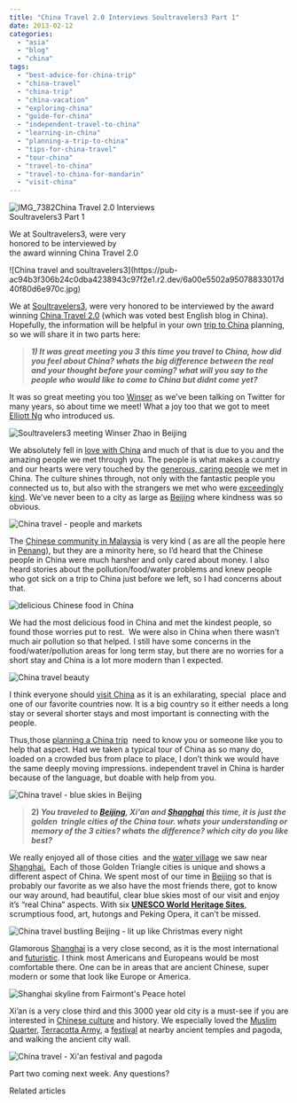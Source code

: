 ```yaml
---
title: "China Travel 2.0 Interviews Soultravelers3 Part 1"
date: 2013-02-12
categories: 
  - "asia"
  - "blog"
  - "china"
tags: 
  - "best-advice-for-china-trip"
  - "china-travel"
  - "china-trip"
  - "china-vacation"
  - "exploring-china"
  - "guide-for-china"
  - "independent-travel-to-china"
  - "learning-in-china"
  - "planning-a-trip-to-china"
  - "tips-for-china-travel"
  - "tour-china"
  - "travel-to-china"
  - "travel-to-china-for-mandarin"
  - "visit-china"
---
```


![IMG_7382](https://pub-ac94b3f306b24c0dba4238943c97f2e1.r2.dev/6a00e5502a95078833017ee86c619f970d.jpg)China Travel 2.0 Interviews  
Soultravelers3 Part 1  
  
We at Soultravelers3, were very  
honored to be interviewed by  
the award winning China Travel 2.0

<!--more--> ![China travel and soultravelers3](https://pub-ac94b3f306b24c0dba4238943c97f2e1.r2.dev/6a00e5502a95078833017d40f80d6e970c.jpg)  
  
We at [Soultravelers3](https://pub-ac94b3f306b24c0dba4238943c97f2e1.r2.dev/2013/01/top-travel-bloggers-of-2013-soultravelers3-wins-.html "soultravelers3 wins best blog 2013"), were very honored to be interviewed by the award winning [China Travel 2.0](http://www.chinatravel20.com/ "china travel 2.0 - best blog china") (which was voted best English blog in China). Hopefully, the information will be helpful in your own [trip to China](https://pub-ac94b3f306b24c0dba4238943c97f2e1.r2.dev/2012/11/china-travel-in-the-autumn.html "trip to China planning") planning, so we will share it in two parts here:  

> **_1) It was great meeting you 3 this time you travel to China, how did you feel about China? whats the big difference between the real and your thought before your coming? what will you say to the people who would like to come to China but didnt come yet?_**

It was so great meeting you too [Winser](https://twitter.com/winserzhao "winser Zhao of China Travel 2.0") as we’ve been talking on Twitter for many years, so about time we meet! What a joy too that we got to meet [Elliott Ng](http://elliottng.com/) who introduced us.  
  
![Soultravelers3 meeting Winser Zhao in Beijing](https://pub-ac94b3f306b24c0dba4238943c97f2e1.r2.dev/6a00e5502a95078833017ee86c782e970d.jpg)

We absolutely fell in [love with China](https://pub-ac94b3f306b24c0dba4238943c97f2e1.r2.dev/2012/12/china-family-vacation-beauty-love-joy-.html) and much of that is due to you and the amazing people we met through you. The people is what makes a country and our hearts were very touched by the [generous, caring people](https://pub-ac94b3f306b24c0dba4238943c97f2e1.r2.dev/2012/11/mandarin-immersion-in-china.html) we met in China. The culture shines through, not only with the fantastic people you connected us to, but also with the strangers we met who were [exceedingly kind](https://pub-ac94b3f306b24c0dba4238943c97f2e1.r2.dev/2012/12/random-acts-of-kindness-in-travel.html). We’ve never been to a city as large as [Beijing](http://www.chinatravel20.com/t/China-beijing-travel/ " Posts Tagged ‘China Beijing travel’") where kindness was so obvious.  
  
![China travel - people and markets](https://pub-ac94b3f306b24c0dba4238943c97f2e1.r2.dev/6a00e5502a95078833017ee86c7bb0970d.jpg)

The [Chinese community in Malaysia](https://pub-ac94b3f306b24c0dba4238943c97f2e1.r2.dev/2011/02/20-stunning-photos-chinese-new-year-georgetown-penang.html "Chinese in Malaysia Penang") is very kind ( as are all the people here in [Penang](https://pub-ac94b3f306b24c0dba4238943c97f2e1.r2.dev/2011/01/tropical-winter-home-in-penang-malaysia-location-indenpendent-digital-nomad-long-term-travel-tips-.html "Penang")), but they are a minority here, so I’d heard that the Chinese people in China were much harsher and only cared about money. I also heard stories about the pollution/food/water problems and knew people who got sick on a trip to China just before we left, so I had concerns about that.  
  
![delicious Chinese food in China](https://pub-ac94b3f306b24c0dba4238943c97f2e1.r2.dev/6a00e5502a95078833017d40f82627970c.jpg)

We had the most delicious food in China and met the kindest people, so found those worries put to rest.  We were also in China when there wasn’t much air pollution so that helped. I still have some concerns in the food/water/pollution areas for long term stay, but there are no worries for a short stay and China is a lot more modern than I expected.  
  
![China travel beauty](https://pub-ac94b3f306b24c0dba4238943c97f2e1.r2.dev/6a00e5502a95078833017ee86c8279970d.jpg)

I think everyone should [visit China](https://pub-ac94b3f306b24c0dba4238943c97f2e1.r2.dev/2012/11/visiting-china-and-dragons.html "visit china") as it is an exhilarating, special  place and one of our favorite countries now. It is a big country so it either needs a long stay or several shorter stays and most important is connecting with the people.  
  
Thus,those [planning a China trip](https://pub-ac94b3f306b24c0dba4238943c97f2e1.r2.dev/2012/12/china-family-vacation-beauty-love-joy-.html "Planning a trip to China")  need to know you or someone like you to help that aspect. Had we taken a typical tour of China as so many do, loaded on a crowded bus from place to place, I don’t think we would have the same deeply moving impressions. independent travel in China is harder because of the language, but doable with help from you.  
  
![China travel - blue skies in Beijing](https://pub-ac94b3f306b24c0dba4238943c97f2e1.r2.dev/6a00e5502a95078833017c36c95644970b.jpg)

> **2) _You traveled to [Beijing](http://www.chinatravel20.com/t/beijing/ "View all posts in Beijing"), Xi’an and [Shanghai](http://www.chinatravel20.com/t/expo-2010-shanghai/ "Expo 2010 Shanghai China") this time, it is just the golden  tringle cities of the China tour. whats your understanding or memory of the 3 cities? whats the difference? which city do you like best?_**

We really enjoyed all of those cities  and the [water village](https://pub-ac94b3f306b24c0dba4238943c97f2e1.r2.dev/2012/12/visiting-a-beautiful-water-village-china-zhujiajio.html) we saw near [Shanghai.](http://Shanghai.)  Each of those Golden Triangle cities is unique and shows a different aspect of China. We spent most of our time in [Beijing](http://www.chinatravel20.com/t/beijing/ "View all posts in Beijing") so that is probably our favorite as we also have the most friends there, got to know our way around, had beautiful, clear blue skies most of our visit and enjoy it’s “real China” aspects. With six **[UNESCO World Heritage Sites](http://whc.unesco.org/en/statesparties/cn)**, scrumptious food, art, hutongs and Peking Opera, it can’t be missed.  
  
![China travel bustling Beijing - lit up like Christmas every night](https://pub-ac94b3f306b24c0dba4238943c97f2e1.r2.dev/6a00e5502a95078833017ee86c8819970d.jpg)

Glamorous [Shanghai](https://pub-ac94b3f306b24c0dba4238943c97f2e1.r2.dev/2012/11/shanghai-with-kids.html) is a very close second, as it is the most international and [futuristic](https://pub-ac94b3f306b24c0dba4238943c97f2e1.r2.dev/2012/12/shanghai-skyline-worlds-best-.html "shanghai skyline futuristic beauty"). I think most Americans and Europeans would be most comfortable there. One can be in areas that are ancient Chinese, super modern or some that look like Europe or America.  
  
![Shanghai skyline from Fairmont's Peace hotel](https://pub-ac94b3f306b24c0dba4238943c97f2e1.r2.dev/6a00e5502a95078833017c36c95d6d970b.jpg)

Xi’an is a very close third and this 3000 year old city is a must-see if you are interested in [Chinese culture](https://pub-ac94b3f306b24c0dba4238943c97f2e1.r2.dev/2012/06/chines.html "Chinese culture") and history. We especially loved the [Muslim Quarter](https://pub-ac94b3f306b24c0dba4238943c97f2e1.r2.dev/2012/12/china-travel-shopping-and-markets-rtw.html), [Terracotta Army](https://pub-ac94b3f306b24c0dba4238943c97f2e1.r2.dev/2012/12/terracotta-army.html "terra cotta army"), a [festival](https://pub-ac94b3f306b24c0dba4238943c97f2e1.r2.dev/2012/12/happiness-and-gratitude-.html "xian, China festival") at nearby ancient temples and pagoda, and walking the ancient city wall.  
  
![China travel - Xi'an festival and pagoda](https://pub-ac94b3f306b24c0dba4238943c97f2e1.r2.dev/6a00e5502a95078833017ee86c8da9970d.jpg)

Part two coming next week. Any questions?  
  
  

Related articles

